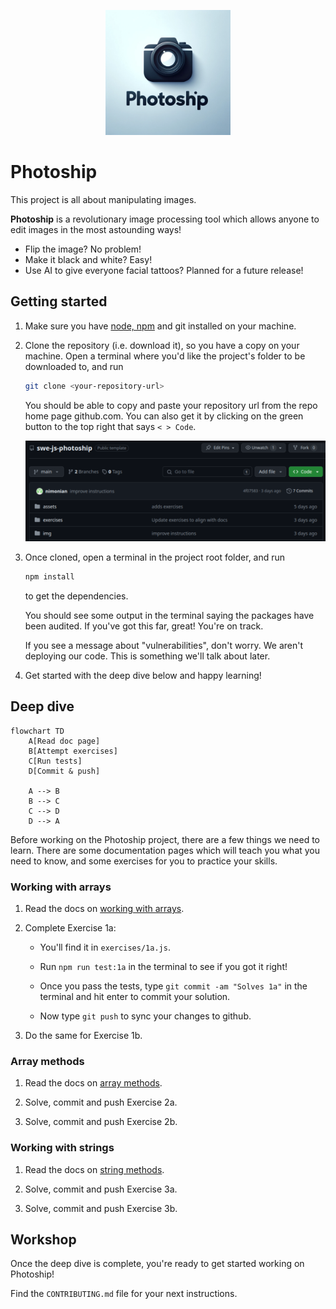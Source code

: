 <p align="center">
  <img width="200px" src="assets/logo.png" />
</p>

# Photoship

This project is all about manipulating images.

**Photoship** is a revolutionary image processing tool which allows anyone to
edit images in the most astounding ways!

- Flip the image? No problem!
- Make it black and white? Easy!
- Use AI to give everyone facial tattoos? Planned for a future release!

## Getting started

1. Make sure you have [node, npm](https://swe-docs.netlify.app/js/installation.html) and git installed on your machine.

1. Clone the repository (i.e. download it), so you have a copy on your machine.
   Open a terminal where you'd like the project's folder to be downloaded to,
   and run

   ```bash
   git clone <your-repository-url>
   ```

   You should be able to copy and paste your repository url from the repo home
   page github.com. You can also get it by clicking on the green button to the
   top right that says `< > Code`.

   ![Alt text](assets/screenshot.png)

1. Once cloned, open a terminal in the project root folder, and run

   ```bash
   npm install
   ```

   to get the dependencies.

   You should see some output in the terminal saying the packages have been
   audited. If you've got this far, great! You're on track.

   If you see a message about "vulnerabilities", don't worry. We aren't
   deploying our code. This is something we'll talk about later.

1. Get started with the deep dive below and happy learning!

## Deep dive

```mermaid
flowchart TD
    A[Read doc page]
    B[Attempt exercises]
    C[Run tests]
    D[Commit & push]

    A --> B
    B --> C
    C --> D
    D --> A
```

Before working on the Photoship project, there are a few things we need to
learn. There are some documentation pages which will teach you what you need to
know, and some exercises for you to practice your skills.

### Working with arrays

1. Read the docs on
   [working with arrays](https://swe-docs.netlify.app/js/working-with-arrays.html).

1. Complete Exercise 1a:

   - You'll find it in `exercises/1a.js`.

   - Run `npm run test:1a` in the terminal to see if you got it right!

   - Once you pass the tests, type `git commit -am "Solves 1a"` in the terminal
     and hit enter to commit your solution.

   - Now type `git push` to sync your changes to github.

1. Do the same for Exercise 1b.

### Array methods

1. Read the docs on
   [array methods](https://swe-docs.netlify.app/js/array-methods.html).

1. Solve, commit and push Exercise 2a.

1. Solve, commit and push Exercise 2b.

### Working with strings

1. Read the docs on
   [string methods](https://swe-docs.netlify.app/js/string-methods.html).

1. Solve, commit and push Exercise 3a.

1. Solve, commit and push Exercise 3b.

## Workshop

Once the deep dive is complete, you're ready to get started working on
Photoship!

Find the `CONTRIBUTING.md` file for your next instructions.
